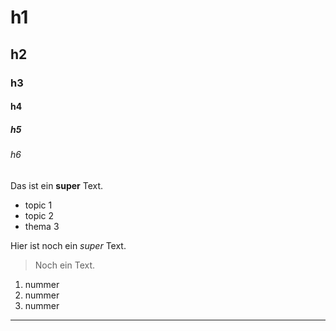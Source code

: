 # h1
## h2
### h3
#### h4
##### h5
###### h6

Das ist ein **super** Text.

- topic 1
- topic 2
- thema 3

Hier ist noch ein *super* Text.

> Noch ein Text.

1. nummer
2. nummer
3. nummer

---
